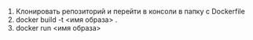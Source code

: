 1. Клонировать репозиторий  и перейти в консоли в папку с Dockerfile<br>
2. docker build -t <имя образа> . <br>
3. docker run <имя образа> <br>
